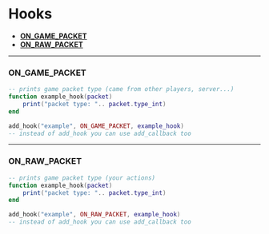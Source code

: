 # Hooks
- **[ON_GAME_PACKET](#ON_GAME_PACKET)**
- **[ON_RAW_PACKET](#ON_RAW_PACKET)**

---

### ON_GAME_PACKET
```lua
-- prints game packet type (came from other players, server...)
function example_hook(packet)
    print("packet type: ".. packet.type_int)
end

add_hook("example", ON_GAME_PACKET, example_hook) 
-- instead of add_hook you can use add_callback too
```

---

### ON_RAW_PACKET
```lua
-- prints game packet type (your actions)
function example_hook(packet)
    print("packet type: ".. packet.type_int)
end

add_hook("example", ON_RAW_PACKET, example_hook) 
-- instead of add_hook you can use add_callback too
```
